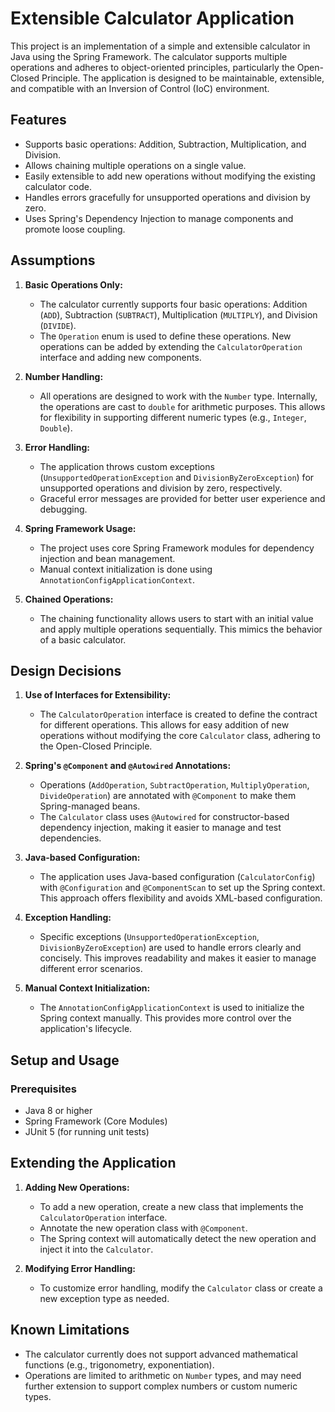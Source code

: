 # Extensible Calculator Application

This project is an implementation of a simple and extensible calculator in Java using the Spring Framework. The calculator supports multiple operations and adheres to object-oriented principles, particularly the Open-Closed Principle. The application is designed to be maintainable, extensible, and compatible with an Inversion of Control (IoC) environment.

## Features

- Supports basic operations: Addition, Subtraction, Multiplication, and Division.
- Allows chaining multiple operations on a single value.
- Easily extensible to add new operations without modifying the existing calculator code.
- Handles errors gracefully for unsupported operations and division by zero.
- Uses Spring's Dependency Injection to manage components and promote loose coupling.

## Assumptions

1. **Basic Operations Only:**
   - The calculator currently supports four basic operations: Addition (`ADD`), Subtraction (`SUBTRACT`), Multiplication (`MULTIPLY`), and Division (`DIVIDE`).
   - The `Operation` enum is used to define these operations. New operations can be added by extending the `CalculatorOperation` interface and adding new components.

2. **Number Handling:**
   - All operations are designed to work with the `Number` type. Internally, the operations are cast to `double` for arithmetic purposes. This allows for flexibility in supporting different numeric types (e.g., `Integer`, `Double`).

3. **Error Handling:**
   - The application throws custom exceptions (`UnsupportedOperationException` and `DivisionByZeroException`) for unsupported operations and division by zero, respectively.
   - Graceful error messages are provided for better user experience and debugging.

4. **Spring Framework Usage:**
   - The project uses core Spring Framework modules for dependency injection and bean management.
   - Manual context initialization is done using `AnnotationConfigApplicationContext`.

5. **Chained Operations:**
   - The chaining functionality allows users to start with an initial value and apply multiple operations sequentially. This mimics the behavior of a basic calculator.

## Design Decisions

1. **Use of Interfaces for Extensibility:**
   - The `CalculatorOperation` interface is created to define the contract for different operations. This allows for easy addition of new operations without modifying the core `Calculator` class, adhering to the Open-Closed Principle.

2. **Spring's `@Component` and `@Autowired` Annotations:**
   - Operations (`AddOperation`, `SubtractOperation`, `MultiplyOperation`, `DivideOperation`) are annotated with `@Component` to make them Spring-managed beans.
   - The `Calculator` class uses `@Autowired` for constructor-based dependency injection, making it easier to manage and test dependencies.

3. **Java-based Configuration:**
   - The application uses Java-based configuration (`CalculatorConfig`) with `@Configuration` and `@ComponentScan` to set up the Spring context. This approach offers flexibility and avoids XML-based configuration.

4. **Exception Handling:**
   - Specific exceptions (`UnsupportedOperationException`, `DivisionByZeroException`) are used to handle errors clearly and concisely. This improves readability and makes it easier to manage different error scenarios.

5. **Manual Context Initialization:**
   - The `AnnotationConfigApplicationContext` is used to initialize the Spring context manually. This provides more control over the application's lifecycle.

## Setup and Usage

### Prerequisites

- Java 8 or higher
- Spring Framework (Core Modules)
- JUnit 5 (for running unit tests)

## Extending the Application

1. **Adding New Operations:**
   - To add a new operation, create a new class that implements the `CalculatorOperation` interface.
   - Annotate the new operation class with `@Component`.
   - The Spring context will automatically detect the new operation and inject it into the `Calculator`.

2. **Modifying Error Handling:**
   - To customize error handling, modify the `Calculator` class or create a new exception type as needed.

## Known Limitations

- The calculator currently does not support advanced mathematical functions (e.g., trigonometry, exponentiation).
- Operations are limited to arithmetic on `Number` types, and may need further extension to support complex numbers or custom numeric types.
